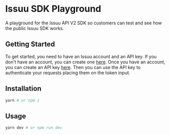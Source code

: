 # Issuu SDK Playground

A playground for the Issuu API V2 SDK so customers can test and see how the public Issuu SDK works.

## Getting Started

To get started, you need to have an Issuu account and an API key. If you don't have an account, you can create one [here](https://www.issuu.com/). Once you have an account, you can create an API key [here](https://issuu.com/home/integrations).
Then you can use the API key to authenticate your requests placing them on the token input.

## Installation

```bash
yarn # or npm i
```

## Usage

```bash
yarn dev # or npm run dev
```
